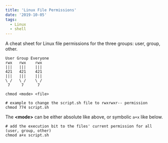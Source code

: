 ```yaml
---
title: 'Linux File Permissions'
date: '2019-10-05'
tags:
  - Linux
  - shell
---
```


A cheat sheet for Linux file permissions for the three groups: user, group, other.

```
User Group Everyone
rwx   rwx    rwx
|||   |||    |||
421   421    421
|||   |||    |||
\ /   \ /    \ /
 7     7      7
```

```shell
chmod <mode> <file>

# example to change the script.sh file to rwxrwxr-- permission
chmod 774 script.sh
```

The **<mode\>** can be either absolute like above, or symbolic `a+x` like below.

```shell
# add the execution bit to the files' current permission for all (user, group, other)
chmod a+x script.sh
```

